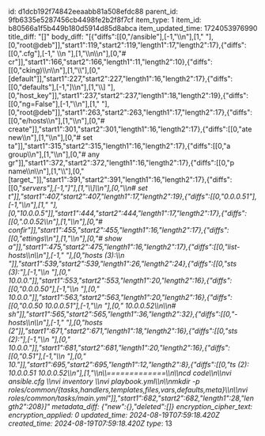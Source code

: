 id: d1dcb192f74842eeaabb81a508efdc88
parent_id: 9fb6335e5287456cb4498fe2b2f8f7cf
item_type: 1
item_id: b80566a1f5b449b180d5914d85d8abca
item_updated_time: 1724053976990
title_diff: "[]"
body_diff: "[{\"diffs\":[[0,\"/ansible\"],[-1,\"\\\n\"],[1,\" \"],[0,\"root@deb\"]],\"start1\":119,\"start2\":119,\"length1\":17,\"length2\":17},{\"diffs\":[[0,\".cfg\"],[-1,\" \\\n \"],[1,\"\\\n\\\n\"],[0,\"# cr\"]],\"start1\":166,\"start2\":166,\"length1\":11,\"length2\":10},{\"diffs\":[[0,\"cking)\\\n\\\n\"],[1,\"\\\\\"],[0,\"[default\"]],\"start1\":227,\"start2\":227,\"length1\":16,\"length2\":17},{\"diffs\":[[0,\"defaults\"],[-1,\"]\\\n\"],[1,\"\\\\] \"],[0,\"host_key\"]],\"start1\":237,\"start2\":237,\"length1\":18,\"length2\":19},{\"diffs\":[[0,\"ng=False\"],[-1,\"\\\n\"],[1,\" \"],[0,\"root@deb\"]],\"start1\":263,\"start2\":263,\"length1\":17,\"length2\":17},{\"diffs\":[[0,\"e/hosts\\\n\"],[1,\"\\\n\"],[0,\"# create\"]],\"start1\":301,\"start2\":301,\"length1\":16,\"length2\":17},{\"diffs\":[[0,\"ate new\\\n\"],[1,\"\\\n\"],[0,\"# set ta\"]],\"start1\":315,\"start2\":315,\"length1\":16,\"length2\":17},{\"diffs\":[[0,\"a group\\\n\"],[1,\"\\\n\"],[0,\"# any gr\"]],\"start1\":372,\"start2\":372,\"length1\":16,\"length2\":17},{\"diffs\":[[0,\"p name\\\n\\\n\"],[1,\"\\\\\"],[0,\"[target_\"]],\"start1\":391,\"start2\":391,\"length1\":16,\"length2\":17},{\"diffs\":[[0,\"_servers\"],[-1,\"]\"],[1,\"\\\\]\\\n\"],[0,\"\\\n# set t\"]],\"start1\":407,\"start2\":407,\"length1\":17,\"length2\":19},{\"diffs\":[[0,\"0.0.0.51\"],[-1,\"\\\n\"],[1,\" \"],[0,\"10.0.0.5\"]],\"start1\":444,\"start2\":444,\"length1\":17,\"length2\":17},{\"diffs\":[[0,\".0.0.52\\\n\"],[1,\"\\\n\"],[0,\"# confir\"]],\"start1\":455,\"start2\":455,\"length1\":16,\"length2\":17},{\"diffs\":[[0,\"ettings\\\n\"],[1,\"\\\n\"],[0,\"# show a\"]],\"start1\":475,\"start2\":475,\"length1\":16,\"length2\":17},{\"diffs\":[[0,\"list-hosts\\\n\\\n\"],[-1,\"  \"],[0,\"hosts (3):\\\n \"]],\"start1\":539,\"start2\":539,\"length1\":26,\"length2\":24},{\"diffs\":[[0,\"sts (3):\"],[-1,\"\\\n   \"],[0,\" 10.0.0.\"]],\"start1\":553,\"start2\":553,\"length1\":20,\"length2\":16},{\"diffs\":[[0,\"0.0.0.50\"],[-1,\"\\\n   \"],[0,\" 10.0.0.\"]],\"start1\":563,\"start2\":563,\"length1\":20,\"length2\":16},{\"diffs\":[[0,\"0.0.50 10.0.0.51\"],[-1,\"\\\n   \"],[0,\" 10.0.0.52\\\n\\\n# sh\"]],\"start1\":565,\"start2\":565,\"length1\":36,\"length2\":32},{\"diffs\":[[0,\"-hosts\\\n\\\n\"],[-1,\"  \"],[0,\"hosts (2\"]],\"start1\":671,\"start2\":671,\"length1\":18,\"length2\":16},{\"diffs\":[[0,\"sts (2):\"],[-1,\"\\\n   \"],[0,\" 10.0.0.\"]],\"start1\":681,\"start2\":681,\"length1\":20,\"length2\":16},{\"diffs\":[[0,\"0.51\"],[-1,\"\\\n   \"],[0,\" 10.\"]],\"start1\":695,\"start2\":695,\"length1\":12,\"length2\":8},{\"diffs\":[[0,\"ts (2): 10.0.0.51 10.0.0.52\\\n\"],[1,\"\\\n\\\\=============\\\n\\\ncd code\\\n\\\nvi ansible.cfg  \\\nvi inventory  \\\nvi playbook.yml\\\n\\\nmkdir -p roles/common/{tasks,handlers,templates,files,vars,defaults,meta}\\\n\\\nvi roles/common/tasks/main.yml\"]],\"start1\":682,\"start2\":682,\"length1\":28,\"length2\":208}]"
metadata_diff: {"new":{},"deleted":[]}
encryption_cipher_text: 
encryption_applied: 0
updated_time: 2024-08-19T07:59:18.420Z
created_time: 2024-08-19T07:59:18.420Z
type_: 13